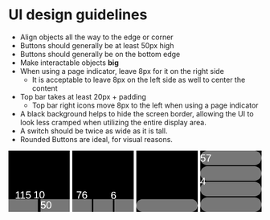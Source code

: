 # UI design guidelines

- Align objects all the way to the edge or corner
- Buttons should generally be at least 50px high
- Buttons should generally be on the bottom edge
- Make interactable objects **big**
- When using a page indicator, leave 8px for it on the right side
  - It is acceptable to leave 8px on the left side as well to center the content
- Top bar takes at least 20px + padding
  - Top bar right icons move 8px to the left when using a page indicator
- A black background helps to hide the screen border, allowing the UI to look less cramped when utilizing the entire display area.
- A switch should be twice as wide as it is tall.
- Rounded Buttons are ideal, for visual reasons.

![example layouts](./ui/example.png)
